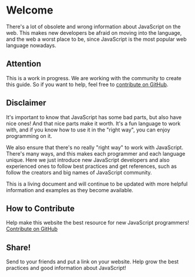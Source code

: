 # Welcome

There's a lot of obsolete and wrong information about JavaScript on the web. This makes new developers be afraid on moving into the language, and the web a worst place to be, since JavaScript is the most popular web language nowadays.

## Attention

This is a work in progress. We are working with the community to create this guide. So if you want to help, feel free to [contribute on GitHub][1].

## Disclaimer

It's important to know that JavaScript has some bad parts, but also have nice ones! And that nice parts make it worth. It's a fun language to work with, and if you know how to use it in the "right way", you can enjoy programming on it.

We also ensure that there's no really "right way" to work with JavaScript. There's many ways, and this makes each programmer and each language unique. Here we just introduce new JavaScript developers and also experienced ones to follow best practices and get references, such as follow the creators and big names of JavaScript community.

This is a living document and will continue to be updated with more helpful information and examples as they become available.

## How to Contribute

Help make this website the best resource for new JavaScript programmers! [Contribute on GitHub][1]

## Share!

Send to your friends and put a link on your website. Help grow the best practices and good information about JavaScript!

[1]: https://github.com/braziljs/js-the-right-way/
